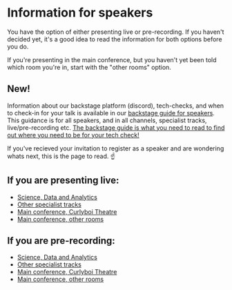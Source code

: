 ---
---

# Information for speakers

You have the option of either presenting live or pre-recording. If you haven't decided yet, it's a good idea to read the information for both options before you do.

If you're presenting in the main conference, but you haven't yet been told which room you're in, start with the "other rooms" option.

## New!
Information about our backstage platform (discord), tech-checks, and when to check-in for your talk is available in our [backstage guide for speakers](/backstage). This guidance is for all speakers, and in all channels, specialist tracks, live/pre-recording etc. [The backstage guide is what you need to read to find out where you need to be for your tech check!](/backstage)

If you've recieved your invitation to register as a speaker and are wondering whats next, this is the page to read. ☝️

## If you are presenting live:

- [Science, Data and Analytics](/speakers/specialist/curlyboi/live/)
- [Other specialist tracks](/speakers/specialist/other/live/)
- [Main conference, Curlyboi Theatre](/speakers/main/curlyboi/live/)
- [Main conference, other rooms](/speakers/main/other/live/)

## If you are pre-recording:

- [Science, Data and Analytics](/speakers/specialist/curlyboi/pre-record/)
- [Other specialist tracks](/speakers/specialist/other/pre-record/)
- [Main conference, Curlyboi Theatre](/speakers/main/curlyboi/pre-record/)
- [Main conference, other rooms](/speakers/main/other/pre-record/)
